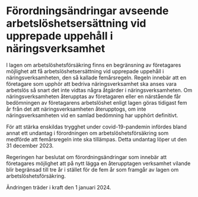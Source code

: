 # Förordningsändringar avseende arbetslöshetsersättning vid upprepade uppehåll i näringsverksamhet

I lagen om arbetslöshetsförsäkring finns en begränsning av företagares möjlighet att få arbetslöshetsersättning vid upprepade uppehåll i näringsverksamheten, den så kallade femårsregeln. Regeln innebär att en företagare som upphör att bedriva näringsverksamhet ska anses vara arbetslös så snart det inte vidtas några åtgärder i näringsverksamheten. Om näringsverksamheten återupptas av företagaren eller en närstående får bedömningen av företagarens arbetslöshet enligt lagen göras tidigast fem år från det att näringsverksamheten återupptogs, om inte näringsverksamheten vid en samlad bedömning har upphört definitivt.

För att stärka enskildas trygghet under covid\-19\-pandemin infördes bland annat ett undantag i förordningen om arbetslöshetsförsäkring som medförde att femårsregeln inte ska tillämpas. Detta undantag löper ut den 31 december 2023\.

Regeringen har beslutat om förordningsändringar som innebär att företagares möjlighet att på nytt lägga en återupptagen verksamhet vilande blir begränsad till tre år i stället för de fem år som framgår av lagen om arbetslöshetsförsäkring.

Ändringen träder i kraft den 1 januari 2024\.

